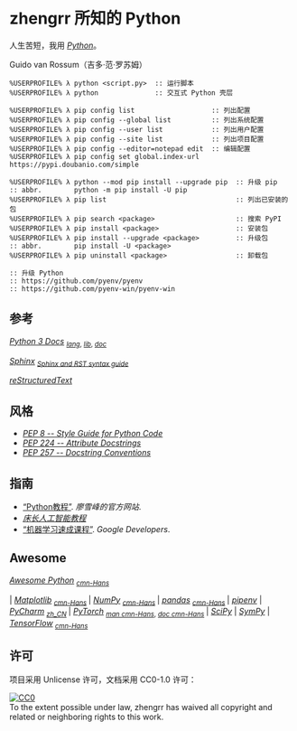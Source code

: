 # zhengrr 所知的 Python

人生苦短，我用 [*Python*](https://python.org "Python, 1991")。

Guido van Rossum（吉多·范·罗苏姆）

```cmder
%USERPROFILE% λ python <script.py>  :: 运行脚本
%USERPROFILE% λ python              :: 交互式 Python 壳层

%USERPROFILE% λ pip config list                   :: 列出配置
%USERPROFILE% λ pip config --global list          :: 列出系统配置
%USERPROFILE% λ pip config --user list            :: 列出用户配置
%USERPROFILE% λ pip config --site list            :: 列出项目配置
%USERPROFILE% λ pip config --editor=notepad edit  :: 编辑配置
%USERPROFILE% λ pip config set global.index-url https://pypi.doubanio.com/simple

%USERPROFILE% λ python --mod pip install --upgrade pip  :: 升级 pip
:: abbr.        python -m pip install -U pip
%USERPROFILE% λ pip list                                :: 列出已安装的包
%USERPROFILE% λ pip search <package>                    :: 搜索 PyPI
%USERPROFILE% λ pip install <package>                   :: 安装包
%USERPROFILE% λ pip install --upgrade <package>         :: 升级包
:: abbr.        pip install -U <package>
%USERPROFILE% λ pip uninstall <package>                 :: 卸载包

:: 升级 Python
:: https://github.com/pyenv/pyenv
:: https://github.com/pyenv-win/pyenv-win
```

## 参考

[*Python 3 Docs*](https://docs.python.org/3/ "Python 3 documentation") <sub>
    [*lang*](https://docs.python.org/3/reference "The Python Language Reference"),
    [*lib*](https://docs.python.org/3/library "The Python Standard Library"),
    [*doc*](https://docs.python.org/3.1/documenting/ "Documenting Python") </sub>

[*Sphinx*](https://www.sphinx-doc.org/) <sub>
    [*Sphinx and RST syntax guide*](https://thomas-cokelaer.info/tutorials/sphinx/) </sub>

[*reStructuredText*](http://docutils.sourceforge.net/rst.html)

## 风格

*   [*PEP 8 -- Style Guide for Python Code*](https://python.org/dev/peps/pep-0008/)
*   [*PEP 224 -- Attribute Docstrings*](https://python.org/dev/peps/pep-0224/)
*   [*PEP 257 -- Docstring Conventions*](https://python.org/dev/peps/pep-0257/)

## 指南

*   [“Python教程”](https://www.liaoxuefeng.com/wiki/0014316089557264a6b348958f449949df42a6d3a2e542c000). *廖雪峰的官方网站*.
*   [*床长人工智能教程*](https://captainbed.net/)
*   [“机器学习速成课程”](https://developers.google.cn/machine-learning/crash-course/). *Google Developers*.

## Awesome

[*Awesome Python*](https://awesome-python.com/) <sub>
    [*cmn-Hans*](http://python.jobbole.com/84464) </sub>

| [*Matplotlib*](https://matplotlib.org/) <sub>
      [*cmn-Hans*](https://matplotlib.org.cn/) </sub>
| [*NumPy*](https://numpy.org/) <sub>
      [*cmn-Hans*](https://numpy.org.cn/) </sub>
| [*pandas*](https://pandas.pydata.org/) <sub>
      [*cmn-Hans*](https://pypandas.cn/) </sub>
| [*pipenv*](https://pypi.org/project/pipenv/)
| [*PyCharm*](https://jetbrains.com/pycharm "一款集成开发环境") <sub>
      [*zh_CN*](https://github.com/pingfangx/jetbrains-in-chinese/tree/master/PyCharm) </sub>
| [*PyTorch*](https://pytorch.org/) <sub>
      [*man cmn-Hans*](https://github.com/zergtant/pytorch-handbook),
      [*doc cmn-Hans*](https://pytorch-cn.readthedocs.io/zh/latest/) </sub>
| [*SciPy*](https://scipy.org/)
| [*SymPy*](https://sympy.org/)
| [*TensorFlow*](https://tensorflow.google.cn) <sub>
      [*cmn-Hans*](http://tensorfly.cn/) </sub>

## 许可

项目采用 Unlicense 许可，文档采用 CC0-1.0 许可：

<p xmlns:dct="https://purl.org/dc/terms/">
  <a rel="license"
     href="https://creativecommons.org/publicdomain/zero/1.0/">
    <img src="https://licensebuttons.net/p/zero/1.0/88x31.png" style="border-style: none;" alt="CC0" />
  </a>
  <br />
  To the extent possible under law,
  <span resource="[_:publisher]" rel="dct:publisher">
    <span property="dct:title">zhengrr</span></span>
  has waived all copyright and related or neighboring rights to this work.
</p>
